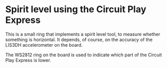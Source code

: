 # Spirit level using the Circuit Play Express

This is a small ring that implements a spirit level tool, to measure whether
something is horizontal. It depends, of course, on the accuracy of the LIS3DH
accelerometer on the board.

The WS2812 ring on the board is used to indicate which part of the Circuit Play
Express is lower.

